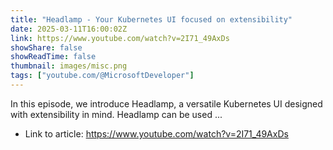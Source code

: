```yaml
---
title: "Headlamp - Your Kubernetes UI focused on extensibility"
date: 2025-03-11T16:00:02Z
link: https://www.youtube.com/watch?v=2I71_49AxDs
showShare: false
showReadTime: false
thumbnail: images/misc.png
tags: ["youtube.com/@MicrosoftDeveloper"]
---
```

In this episode, we introduce Headlamp, a versatile Kubernetes UI designed with extensibility in mind. Headlamp can be used ...

- Link to article: https://www.youtube.com/watch?v=2I71_49AxDs
